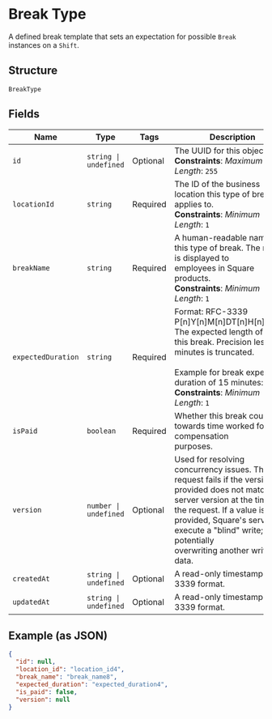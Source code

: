 
# Break Type

A defined break template that sets an expectation for possible `Break`
instances on a `Shift`.

## Structure

`BreakType`

## Fields

| Name | Type | Tags | Description |
|  --- | --- | --- | --- |
| `id` | `string \| undefined` | Optional | The UUID for this object.<br>**Constraints**: *Maximum Length*: `255` |
| `locationId` | `string` | Required | The ID of the business location this type of break applies to.<br>**Constraints**: *Minimum Length*: `1` |
| `breakName` | `string` | Required | A human-readable name for this type of break. The name is displayed to<br>employees in Square products.<br>**Constraints**: *Minimum Length*: `1` |
| `expectedDuration` | `string` | Required | Format: RFC-3339 P[n]Y[n]M[n]DT[n]H[n]M[n]S. The expected length of<br>this break. Precision less than minutes is truncated.<br><br>Example for break expected duration of 15 minutes: T15M<br>**Constraints**: *Minimum Length*: `1` |
| `isPaid` | `boolean` | Required | Whether this break counts towards time worked for compensation<br>purposes. |
| `version` | `number \| undefined` | Optional | Used for resolving concurrency issues. The request fails if the version<br>provided does not match the server version at the time of the request. If a value is not<br>provided, Square's servers execute a "blind" write; potentially<br>overwriting another writer's data. |
| `createdAt` | `string \| undefined` | Optional | A read-only timestamp in RFC 3339 format. |
| `updatedAt` | `string \| undefined` | Optional | A read-only timestamp in RFC 3339 format. |

## Example (as JSON)

```json
{
  "id": null,
  "location_id": "location_id4",
  "break_name": "break_name8",
  "expected_duration": "expected_duration4",
  "is_paid": false,
  "version": null
}
```

